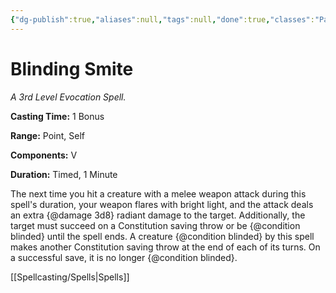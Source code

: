 ```yaml
---
{"dg-publish":true,"aliases":null,"tags":null,"done":true,"classes":"Paladin,","spellLevel":3,"school":"Evocation","source":"PHB","permalink":"/spells/blinding-smite/","dgHomeLink":false,"dgPassFrontmatter":true}
---
```


# Blinding Smite
*A 3rd Level Evocation Spell.*

**Casting Time:** 1 Bonus

**Range:** Point, Self

**Components:** V 

**Duration:** Timed, 1 Minute

The next time you hit a creature with a melee weapon attack during this spell's duration, your weapon flares with bright light, and the attack deals an extra {@damage 3d8} radiant damage to the target. Additionally, the target must succeed on a Constitution saving throw or be {@condition blinded} until the spell ends.
A creature {@condition blinded} by this spell makes another Constitution saving throw at the end of each of its turns. On a successful save, it is no longer {@condition blinded}.

[[Spellcasting/Spells|Spells]]